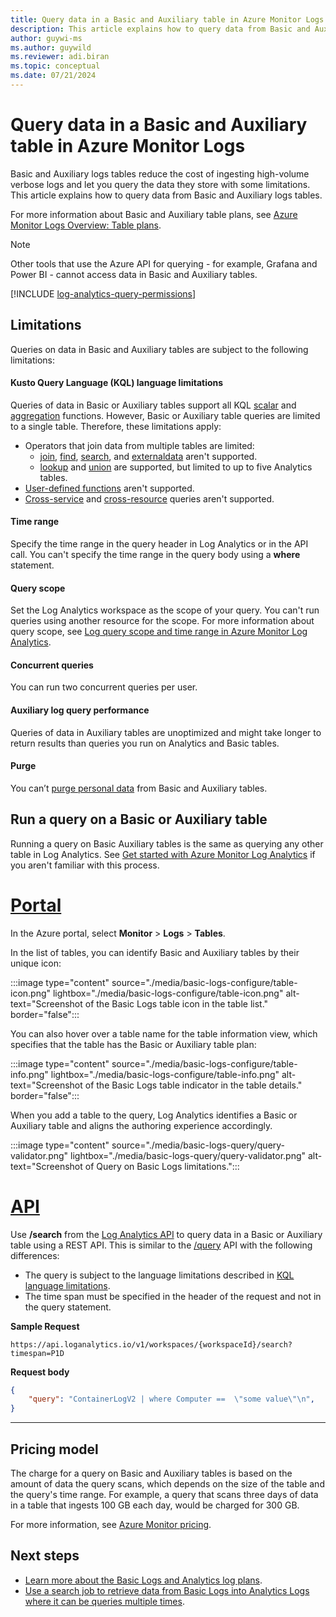 ```yaml
---
title: Query data in a Basic and Auxiliary table in Azure Monitor Logs 
description: This article explains how to query data from Basic and Auxiliary logs tables.
author: guywi-ms
ms.author: guywild
ms.reviewer: adi.biran
ms.topic: conceptual
ms.date: 07/21/2024
---
```


# Query data in a Basic and Auxiliary table in Azure Monitor Logs
Basic and Auxiliary logs tables reduce the cost of ingesting high-volume verbose logs and let you query the data they store with some limitations. This article explains how to query data from Basic and Auxiliary logs tables. 

For more information about Basic and Auxiliary table plans, see [Azure Monitor Logs Overview: Table plans](data-platform-logs.md#table-plans). 

> [!NOTE]
> Other tools that use the Azure API for querying - for example, Grafana and Power BI - cannot access data in Basic and Auxiliary tables.

[!INCLUDE [log-analytics-query-permissions](../../../includes/log-analytics-query-permissions.md)]

## Limitations

Queries on data in Basic and Auxiliary tables are subject to the following limitations:

#### Kusto Query Language (KQL) language limitations

Queries of data in Basic or Auxiliary tables support all KQL [scalar](/azure/data-explorer/kusto/query/scalar-functions) and [aggregation](azure/data-explorer/kusto/query/aggregation-functions) functions. However, Basic or Auxiliary table queries are limited to a single table. Therefore, these limitations apply:  

- Operators that join data from multiple tables are limited:
    - [join](/azure/data-explorer/kusto/query/join-operator?pivots=azuremonitor), [find](/azure/data-explorer/kusto/query/find-operator?pivots=azuremonitor), [search](/azure/data-explorer/kusto/query/search-operator), and [externaldata](/azure/data-explorer/kusto/query/externaldata-operator?pivots=azuremonitor) aren't supported.
    - [lookup](/azure/data-explorer/kusto/query/lookup-operator) and [union](/azure/data-explorer/kusto/query/union-operator?pivots=azuremonitor) are supported, but limited to up to five Analytics tables.
- [User-defined functions](/azure/data-explorer/kusto/query/functions/user-defined-functions) aren't supported.
- [Cross-service](/azure/azure-monitor/logs/cross-workspace-query) and [cross-resource](/azure-monitor/logs/azure-monitor-data-explorer-proxy) queries aren't supported.


#### Time range
Specify the time range in the query header in Log Analytics or in the API call. You can't specify the time range in the query body using a **where** statement.

#### Query scope

Set the Log Analytics workspace as the scope of your query. You can't run queries using another resource for the scope. For more information about query scope, see [Log query scope and time range in Azure Monitor Log Analytics](scope.md).

#### Concurrent queries
You can run two concurrent queries per user. 

#### Auxiliary log query performance

Queries of data in Auxiliary tables are unoptimized and might take longer to return results than queries you run on Analytics and Basic tables.

#### Purge
You can’t [purge personal data](personal-data-mgmt.md#exporting-and-deleting-personal-data) from Basic and Auxiliary tables. 

## Run a query on a Basic or Auxiliary table
Running a query on Basic Auxiliary tables is the same as querying any other table in Log Analytics. See [Get started with Azure Monitor Log Analytics](./log-analytics-tutorial.md) if you aren't familiar with this process.

# [Portal](#tab/portal-1)

In the Azure portal, select **Monitor** > **Logs** > **Tables**.

In the list of tables, you can identify Basic and Auxiliary tables by their unique icon: 

:::image type="content" source="./media/basic-logs-configure/table-icon.png" lightbox="./media/basic-logs-configure/table-icon.png" alt-text="Screenshot of the Basic Logs table icon in the table list." border="false":::

You can also hover over a table name for the table information view, which specifies that the table has the Basic or Auxiliary table plan:

:::image type="content" source="./media/basic-logs-configure/table-info.png" lightbox="./media/basic-logs-configure/table-info.png" alt-text="Screenshot of the Basic Logs table indicator in the table details." border="false":::

When you add a table to the query, Log Analytics identifies a Basic or Auxiliary table and aligns the authoring experience accordingly. 

:::image type="content" source="./media/basic-logs-query/query-validator.png" lightbox="./media/basic-logs-query/query-validator.png" alt-text="Screenshot of Query on Basic Logs limitations.":::

# [API](#tab/api-1)

Use **/search** from the [Log Analytics API](api/overview.md) to query data in a Basic or Auxiliary table using a REST API. This is similar to the [/query](api/request-format.md) API with the following differences:

- The query is subject to the language limitations described in [KQL language limitations](#kusto-query-language-kql-language-limitations).
- The time span must be specified in the header of the request and not in the query statement.

**Sample Request**

```http
https://api.loganalytics.io/v1/workspaces/{workspaceId}/search?timespan=P1D
```

**Request body**

```json
{
    "query": "ContainerLogV2 | where Computer ==  \"some value\"\n",
}
```


---
## Pricing model
The charge for a query on Basic and Auxiliary tables is based on the amount of data the query scans, which depends on the size of the table and the query's time range. For example, a query that scans three days of data in a table that ingests 100 GB each day, would be charged for 300 GB. 

For more information, see [Azure Monitor pricing](https://azure.microsoft.com/pricing/details/monitor/).


## Next steps

- [Learn more about the Basic Logs and Analytics log plans](logs-table-plans.md).
- [Use a search job to retrieve data from Basic Logs into Analytics Logs where it can be queries multiple times](search-jobs.md).

